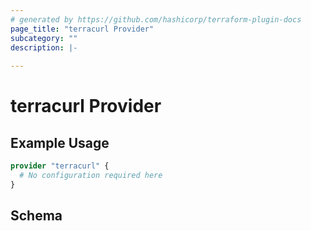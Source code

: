 ```yaml
---
# generated by https://github.com/hashicorp/terraform-plugin-docs
page_title: "terracurl Provider"
subcategory: ""
description: |-
  
---
```


# terracurl Provider



## Example Usage

```terraform
provider "terracurl" {
  # No configuration required here
}
```

<!-- schema generated by tfplugindocs -->
## Schema
